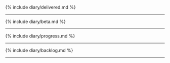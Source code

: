 {% include diary/delivered.md %}

<hr />

{% include diary/beta.md %}

<hr />

{% include diary/progress.md %}

<hr />

{% include diary/backlog.md %}

<hr />
